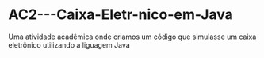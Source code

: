 # AC2---Caixa-Eletr-nico-em-Java
Uma atividade acadêmica onde criamos um código que simulasse um caixa eletrônico utilizando a liguagem Java
